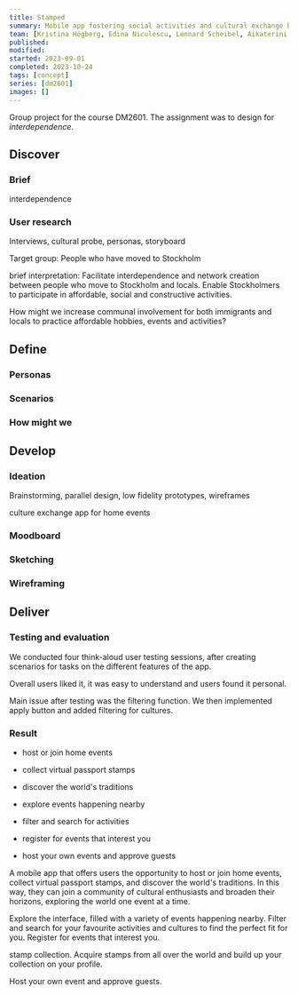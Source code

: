 ```yaml
---
title: Stamped
summary: Mobile app fostering social activities and cultural exchange between new and old Stockholmers
team: [Kristina Högberg, Edina Niculescu, Lennard Scheibel, Aikaterini Tsioutsia]
published:
modified:
started: 2023-09-01
completed: 2023-10-24
tags: [concept]
series: [dm2601]
images: []
---
```


Group project for the course DM2601. The assignment was to design for _interdependence_.

## Discover

### Brief

interdependence

### User research

Interviews, cultural probe, personas, storyboard

Target group: People who have moved to Stockholm

brief interpretation: Facilitate interdependence and network creation between people who move to Stockholm and locals. Enable Stockholmers to participate in affordable, social and constructive activities.

How might we increase communal involvement for both immigrants and locals to practice affordable hobbies, events and activities?

## Define

### Personas

### Scenarios

### How might we

## Develop

### Ideation

Brainstorming, parallel design, low fidelity prototypes, wireframes

culture exchange app for home events

### Moodboard

### Sketching

### Wireframing

## Deliver

### Testing and evaluation

We conducted four think-aloud user testing sessions, after creating scenarios for tasks on the different features of the app.

Overall users liked it, it was easy to understand and users found it personal.

Main issue after testing was the filtering function. We then implemented apply button and added filtering for cultures.

### Result

- host or join home events
- collect virtual passport stamps
- discover the world's traditions

- explore events happening nearby
- filter and search for activities
- register for events that interest you
- host your own events and approve guests

A mobile app that offers users the opportunity to host or join home events, collect virtual passport stamps, and discover the world's traditions. In this way, they can join a community of cultural enthusiasts and broaden their horizons, exploring the world one event at a time.

Explore the interface, filled with a variety of events happening nearby. Filter and search for your favourite activities and cultures to find the perfect fit for you. Register for events that interest you.

stamp collection. Acquire stamps from all over the world and build up your collection on your profile.

Host your own event and approve guests.
